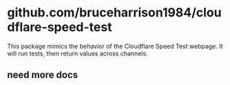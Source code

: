 # github.com/bruceharrison1984/cloudflare-speed-test

This package mimics the behavior of the Cloudflare Speed Test webpage. It will run tests, then return values across channels.

## need more docs
